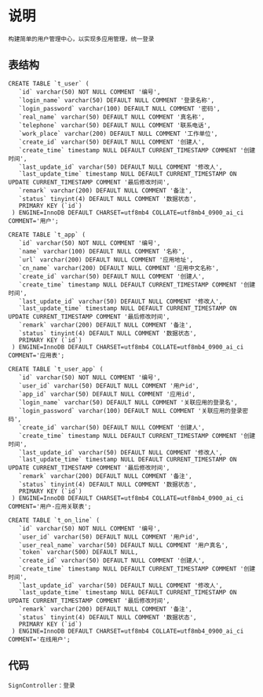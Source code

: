 # 说明
    构建简单的用户管理中心，以实现多应用管理，统一登录
    
## 表结构

    CREATE TABLE `t_user` (
       `id` varchar(50) NOT NULL COMMENT '编号',
       `login_name` varchar(50) DEFAULT NULL COMMENT '登录名称',
       `login_password` varchar(100) DEFAULT NULL COMMENT '密码',
       `real_name` varchar(50) DEFAULT NULL COMMENT '真名称',
       `telephone` varchar(50) DEFAULT NULL COMMENT '联系电话',
       `work_place` varchar(200) DEFAULT NULL COMMENT '工作单位',
       `create_id` varchar(50) DEFAULT NULL COMMENT '创建人',
       `create_time` timestamp NULL DEFAULT CURRENT_TIMESTAMP COMMENT '创建时间',
       `last_update_id` varchar(50) DEFAULT NULL COMMENT '修改人',
       `last_update_time` timestamp NULL DEFAULT CURRENT_TIMESTAMP ON UPDATE CURRENT_TIMESTAMP COMMENT '最后修改时间',
       `remark` varchar(200) DEFAULT NULL COMMENT '备注',
       `status` tinyint(4) DEFAULT NULL COMMENT '数据状态',
       PRIMARY KEY (`id`)
     ) ENGINE=InnoDB DEFAULT CHARSET=utf8mb4 COLLATE=utf8mb4_0900_ai_ci COMMENT='用户';
     
    CREATE TABLE `t_app` (
       `id` varchar(50) NOT NULL COMMENT '编号',
       `name` varchar(100) DEFAULT NULL COMMENT '名称',
       `url` varchar(200) DEFAULT NULL COMMENT '应用地址',
       `cn_name` varchar(200) DEFAULT NULL COMMENT '应用中文名称',
       `create_id` varchar(50) DEFAULT NULL COMMENT '创建人',
       `create_time` timestamp NULL DEFAULT CURRENT_TIMESTAMP COMMENT '创建时间',
       `last_update_id` varchar(50) DEFAULT NULL COMMENT '修改人',
       `last_update_time` timestamp NULL DEFAULT CURRENT_TIMESTAMP ON UPDATE CURRENT_TIMESTAMP COMMENT '最后修改时间',
       `remark` varchar(200) DEFAULT NULL COMMENT '备注',
       `status` tinyint(4) DEFAULT NULL COMMENT '数据状态',
       PRIMARY KEY (`id`)
     ) ENGINE=InnoDB DEFAULT CHARSET=utf8mb4 COLLATE=utf8mb4_0900_ai_ci COMMENT='应用表';
     
    CREATE TABLE `t_user_app` (
       `id` varchar(50) NOT NULL COMMENT '编号',
       `user_id` varchar(50) DEFAULT NULL COMMENT '用户id',
       `app_id` varchar(50) DEFAULT NULL COMMENT '应用id',
       `login_name` varchar(50) DEFAULT NULL COMMENT '关联应用的登录名',
       `login_password` varchar(100) DEFAULT NULL COMMENT '关联应用的登录密码',
       `create_id` varchar(50) DEFAULT NULL COMMENT '创建人',
       `create_time` timestamp NULL DEFAULT CURRENT_TIMESTAMP COMMENT '创建时间',
       `last_update_id` varchar(50) DEFAULT NULL COMMENT '修改人',
       `last_update_time` timestamp NULL DEFAULT CURRENT_TIMESTAMP ON UPDATE CURRENT_TIMESTAMP COMMENT '最后修改时间',
       `remark` varchar(200) DEFAULT NULL COMMENT '备注',
       `status` tinyint(4) DEFAULT NULL COMMENT '数据状态',
       PRIMARY KEY (`id`)
     ) ENGINE=InnoDB DEFAULT CHARSET=utf8mb4 COLLATE=utf8mb4_0900_ai_ci COMMENT='用户-应用关联表';
     
    CREATE TABLE `t_on_line` (
       `id` varchar(50) NOT NULL COMMENT '编号',
       `user_id` varchar(50) DEFAULT NULL COMMENT '用户id',
       `user_real_name` varchar(50) DEFAULT NULL COMMENT '用户真名',
       `token` varchar(500) DEFAULT NULL,
       `create_id` varchar(50) DEFAULT NULL COMMENT '创建人',
       `create_time` timestamp NULL DEFAULT CURRENT_TIMESTAMP COMMENT '创建时间',
       `last_update_id` varchar(50) DEFAULT NULL COMMENT '修改人',
       `last_update_time` timestamp NULL DEFAULT CURRENT_TIMESTAMP ON UPDATE CURRENT_TIMESTAMP COMMENT '最后修改时间',
       `remark` varchar(200) DEFAULT NULL COMMENT '备注',
       `status` tinyint(4) DEFAULT NULL COMMENT '数据状态',
       PRIMARY KEY (`id`)
     ) ENGINE=InnoDB DEFAULT CHARSET=utf8mb4 COLLATE=utf8mb4_0900_ai_ci COMMENT='在线用户';     
     
## 代码

    SignController：登录

         